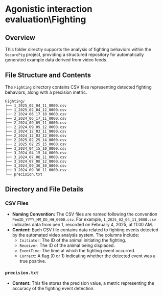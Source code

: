 # Agonistic interaction evaluation\Fighting

## Overview

This folder directly supports the analysis of fighting behaviors within the `SecurePig` project, providing a structured repository for automatically generated example data derived from video feeds.

## File Structure and Contents

The `Fighting` directory contains CSV files representing detected fighting behaviors, along with a precision metric.

```
Fighting/
├── 1_2025_02_04_11_0000.csv
├── 1_2025_02_04_12_0000.csv
├── 2_2024_06_17_10_0000.csv
├── 2_2024_06_17_11_0000.csv
├── 2_2024_09_09_11_0000.csv
├── 2_2024_09_09_12_0000.csv
├── 2_2024_12_03_11_0000.csv
├── 2_2024_12_03_12_0000.csv
├── 2_2025_02_25_14_0000.csv
├── 2_2025_02_25_15_0000.csv
├── 3_2024_04_15_10_0000.csv
├── 3_2024_04_15_14_0000.csv
├── 3_2024_07_08_11_0000.csv
├── 3_2024_07_08_12_0000.csv
├── 3_2024_09_30_10_0000.csv
├── 3_2024_09_30_11_0000.csv
└── precision.txt
```

## Directory and File Details

### CSV Files

-   **Naming Convention:** The CSV files are named following the convention `PenID_YYYY_MM_DD_HH_0000.csv`. For example, `1_2025_02_04_11_0000.csv` indicates data from pen 1, recorded on February 4, 2025, at 11:00 AM.
-   **Content:** Each CSV file contains data related to fighting events detected by the automated video analysis system. The columns include:
    -   `Initiator`: The ID of the animal initiating the fighting.
    -   `Receiver`: The ID of the animal being displaced.
    -   `EventTime`: The time at which the fighting event occurred.
    -   `Correct`: A flag (0 or 1) indicating whether the detected event was a true positive.

### `precision.txt`

-   **Content:** This file stores the precision value, a metric representing the accuracy of the fighting event detection.
